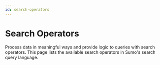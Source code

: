 ```yaml
---
id: search-operators
---
```


# Search Operators

Process data in meaningful ways and provide logic to queries with search
operators. This page lists the available search operators in Sumo's
search query language.
